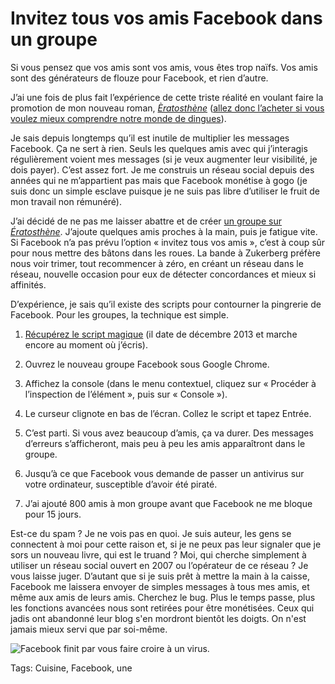 # Invitez tous vos amis Facebook dans un groupe

Si vous pensez que vos amis sont vos amis, vous êtes trop naïfs. Vos amis sont des générateurs de flouze pour Facebook, et rien d’autre.<span id="more-36982"></span>

J’ai une fois de plus fait l’expérience de cette triste réalité en voulant faire la promotion de mon nouveau roman, [*Èratosthène*](http://blog.tcrouzet.com/eratosthene/) ([allez donc l’acheter si vous voulez mieux comprendre notre monde de dingues](http://blog.tcrouzet.com/eratosthene/?lib=1)).

Je sais depuis longtemps qu’il est inutile de multiplier les messages Facebook. Ça ne sert à rien. Seuls les quelques amis avec qui j’interagis régulièrement voient mes messages (si je veux augmenter leur visibilité, je dois payer). C’est assez fort. Je me construis un réseau social depuis des années qui ne m’appartient pas mais que Facebook monétise à gogo (je suis donc un simple esclave puisque je ne suis pas libre d’utiliser le fruit de mon travail non rémunéré).

J’ai décidé de ne pas me laisser abattre et de créer [un groupe sur *Ératosthène*](https://www.facebook.com/groups/eratosthene2014/). J’ajoute quelques amis proches à la main, puis je fatigue vite. Si Facebook n’a pas prévu l’option « invitez tous vos amis », c’est à coup sûr pour nous mettre des bâtons dans les roues. La bande à Zukerberg préfère nous voir trimer, tout recommencer à zéro, en créant un réseau dans le réseau, nouvelle occasion pour eux de détecter concordances et mieux si affinités.

D’expérience, je sais qu’il existe des scripts pour contourner la pingrerie de Facebook. Pour les groupes, la technique est simple.

1. [Récupérez le script magique](http://openw3.blogspot.com/p/preview.html?url=http://openw3kit.blogspot.in/2013/12/facebook-group-inviter.html) (il date de décembre 2013 et marche encore au moment où j’écris).

2. Ouvrez le nouveau groupe Facebook sous Google Chrome.

3. Affichez la console (dans le menu contextuel, cliquez sur « Procéder à l’inspection de l’élément », puis sur « Console »).

4. Le curseur clignote en bas de l’écran. Collez le script et tapez Entrée.

5. C’est parti. Si vous avez beaucoup d’amis, ça va durer. Des messages d’erreurs s’afficheront, mais peu à peu les amis apparaîtront dans le groupe.

6. Jusqu’à ce que Facebook vous demande de passer un antivirus sur votre ordinateur, susceptible d’avoir été piraté.

7. J’ai ajouté 800 amis à mon groupe avant que Facebook ne me bloque pour 15 jours.

Est-ce du spam ? Je ne vois pas en quoi. Je suis auteur, les gens se connectent à moi pour cette raison et, si je ne peux pas leur signaler que je sors un nouveau livre, qui est le truand ? Moi, qui cherche simplement à utiliser un réseau social ouvert en 2007 ou l’opérateur de ce réseau ? Je vous laisse juger. D’autant que si je suis prêt à mettre la main à la caisse, Facebook me laissera envoyer de simples messages à tous mes amis, et même aux amis de leurs amis. Cherchez le bug. Plus le temps passe, plus les fonctions avancées nous sont retirées pour être monétisées. Ceux qui jadis ont abandonné leur blog s'en mordront bientôt les doigts. On n'est jamais mieux servi que par soi-même.

![Facebook finit par vous faire croire à un virus.](http://blog.tcrouzet.comhttps://tcrouzet.com/images_tc/2014/09/fb.png)



Tags: Cuisine, Facebook, une